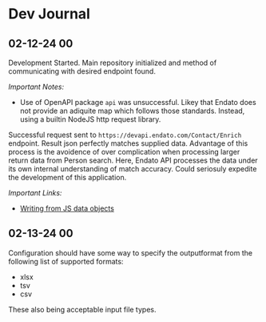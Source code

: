 # Dev Journal
## 02-12-24 00
Development Started. Main repository initialized and method of communicating with desired endpoint found.

*Important Notes:*
- Use of OpenAPI package `api` was unsuccessful. Likey that Endato does not provide an adiquite map which follows those standards. Instead, using a builtin NodeJS http request library.

Successful request sent to `https://devapi.endato.com/Contact/Enrich` endpoint. Result json perfectly matches supplied data. Advantage of this process is the avoidence of over complication when processing larger return data from Person search. Here, Endato API processes the data under its own internal understanding of match accuracy. Could seriosuly expedite the development of this application.

*Important Links:*
 - [Writing from JS data objects](https://docs.sheetjs.com/docs/api/utilities/array)
## 02-13-24 00
Configuration should have some way to specify the outputformat from the following list of supported formats:

- xlsx
- tsv
- csv

These also being acceptable input file types.
